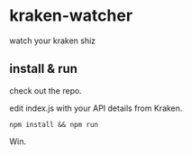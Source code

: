 # kraken-watcher
watch your kraken shiz

## install & run

check out the repo.

edit index.js with your API details from Kraken.

```npm install && npm run```

Win.
